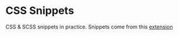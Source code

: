 # CSS Snippets

CSS & SCSS snippets in practice. Snippets come from this [extension](https://marketplace.visualstudio.com/items?itemName=xabikos.JavaScriptSnippets)